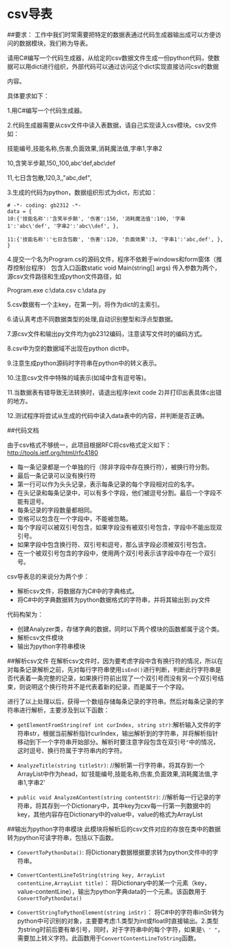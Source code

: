 csv导表
==
##要求：
工作中我们时常需要把特定的数据表通过代码生成器输出成可以方便访问的数据模块，我们称为导表。

请用C#编写一个代码生成器，从给定的csv数据文件生成一份python代码，使数据可以用dict进行组织，外部代码可以通过访问这个dict实现直接访问csv的数据

内容。

具体要求如下：

1.用C#编写一个代码生成器。

2.代码生成器需要从csv文件中读入表数据，请自己实现读入csv模块。csv文件如：

技能编号,技能名称,伤害,负面效果,消耗魔法值,字串1,字串2

10,含笑半步颠,150,,100,abc'def,abc\def

11,七日含包散,120,3,,"abc,def",

3.生成的代码为python，数据组织形式为dict，形式如：
```
# -*- coding: gb2312 -*-
data = {
10:{'技能名称':'含笑半步颠', '伤害':150, '消耗魔法值':100, '字串1':'abc\'def', '字串2':'abc\\def', },

11:{'技能名称':'七日含包散', '伤害':120, '负面效果':3, '字串1':'abc,def', },
}
```
4.提交一个名为Program.cs的源码文件，程序不依赖于windows和form窗体（推荐控制台程序）
包含入口函数static void Main(string[] args)
传入参数为两个，源csv文件路径和生成python文件路径，如

Program.exe c:\data.csv c:\data.py

5.csv数据有一个主key，在第一列，将作为dict的主索引。

6.请认真考虑不同数据类型的处理,自动识别整型和浮点型数据。

7.源csv文件和输出py文件均为gb2312编码，注意读写文件时的编码方式。

8.csv中为空的数据域不出现在python dict中。

9.注意生成python源码时字符串在python中的转义表示。

10.注意csv文件中特殊的域表示(如域中含有逗号等)。

11.当数据表有错导致无法转换时，请退出程序(exit code 2)并打印出表具体c出错的地方。

12.测试程序将尝试从生成的代码中读入data表中的内容，并判断是否正确。

##代码文档

由于csv格式不够统一，此项目根据RFC将csv格式定义如下：http://tools.ietf.org/html/rfc4180
- 每一条记录都是一个单独的行（除非字段中存在换行符），被换行符分割。
- 最后一条记录可以没有换行符
- 第一行可以作为头头记录，表示每条记录的每个字段相对应的名字。
- 在头记录和每条记录中，可以有多个字段，他们被逗号分割。最后一个字段不能有逗号。
- 每条记录的字段数量都相同。
- 空格可以包含在一个字段中，不能被忽略。
- 每个字段可以被双引号包含，如果字段没有被双引号包含，字段中不能出现双引号。
- 如果字段中包含换行符、双引号和逗号，那么该字段必须被双引号包含。
- 在一个被双引号包含的字段中，使用两个双引号表示该字段中存在一个双引号。



csv导表总的来说分为两个步：
- 解析csv文件，将数据存为C#中的字典格式。
- 将C#中的字典数据转为python数据格式的字符串，并将其输出到.py文件

代码构架为：
- 创建Analyzer类，存储字典的数据，同时以下两个模块的函数都属于这个类。
- 解析csv文件模块
- 输出为python字符串模块

##解析csv文件
在解析csv文件时，因为要考虑字段中含有换行符的情况，所以在对每条记录解析之前，先对每行字符串使用`isEnd()`进行判断，判断此行字符串是否代表着一条完整的记录，如果换行符前出现了一个双引号而没有另一个双引号结束，则说明这个换行符并不是代表着新的纪录，而是属于一个字段。

进行了以上处理以后，获得一个数组存储每条记录的字符串。然后对每条记录的字符串进行解析，主要涉及到以下函数：


- `getElementFromString(ref int curIndex, string str)`:解析输入文件的字符串str，根据当前解析指针curIndex，输出解析到的字符串，并将解析指针移动到下一个字符串开始部分。解析时要注意字段包含在双引号`"`中的情况，这时逗号、换行符属于字符串内的字符。

- `AnalyzeTitle(string titleStr)`: //解析第一行字符串，将其存到一个ArrayList中作为head，如'技能编号,技能名称,伤害,负面效果,消耗魔法值,字串1,字串2'

- `public void AnalyzeAContent(string contentStr)`:
//解析每一行记录的字符串，将其存到一个Dictionary中，其中key为cxv每一行第一列数据中的key，其他内容存在Dictionary中的value中，value的格式为ArrayList

##输出为python字符串模块
此模块将解析后的csv文件对应的存放在类中的数据转为python可读字符串，包括以下函数。

- `ConvertToPythonData()`:
将Dictionary数据根据要求转为python文件中的字符串。

- `ConvertContentLineToString(string key, ArrayList contentLine,ArrayList title)`：
将Dictionary中的某一个元素（key，value-contentLine<ArrayList>），输出为python字典data的一个元素。该函数用于`ConvertToPythonData()`

- `ConvertStringToPythonElement(string inStr)`：
将C#中的字符串inStr转为python中可识别的对象，主要要考虑:1.类型为int或float时直接输出。2.类型为string时前后要有单引号，同时，对于字符串中的每个字符，如果是`\ ' "`，需要加上转义字符。此函数用于`ConvertContentLineToString`函数。